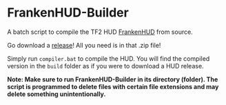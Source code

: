 # FrankenHUD-Builder
A batch script to compile the TF2 HUD [FrankenHUD](https://steamcommunity.com/groups/frankenhud) from source.

Go download a [release](https://github.com/colebob9/FrankenHUD-Builder/releases)! All you need is in that .zip file!

Simply run `compiler.bat` to compile the HUD. You will find the compiled version in the `build` folder as if you were to download a HUD release.

**Note: Make sure to run FrankenHUD-Builder in its directory (folder). The script is programmed to delete files with certain file extensions and may delete something unintentionally.**
